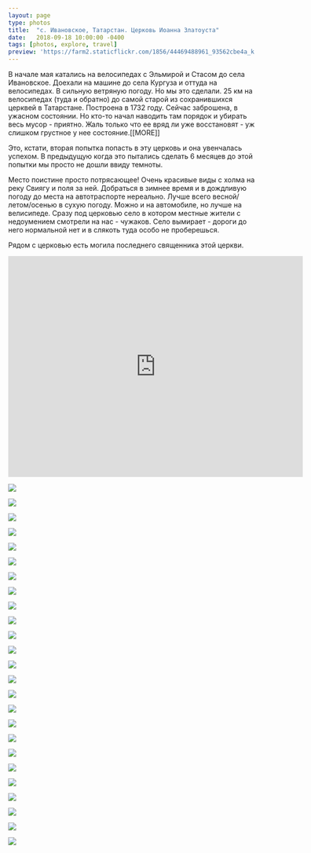 ```yaml
---
layout: page
type: photos
title:  "с. Ивановское, Татарстан. Церковь Иоанна Златоуста"
date:   2018-09-18 10:00:00 -0400
tags: [photos, explore, travel]
preview: 'https://farm2.staticflickr.com/1856/44469488961_93562cbe4a_k.jpg'
---
```


В начале мая катались на велосипедах с Эльмирой и Стасом до села Ивановское. Доехали на машине до села Кургуза и оттуда на велосипедах. В сильную ветряную погоду. Но мы это сделали. 25 км на велосипедах (туда и обратно) до самой старой из сохранившихся церквей в Татарстане. Построена в 1732 году. Сейчас заброшена, в ужасном состоянии. Но кто-то начал наводить там порядок и убирать весь мусор - приятно. Жаль только что ее вряд ли уже восстановят - уж слишком грустное у нее состояние.[[MORE]]

Это, кстати, вторая попытка попасть в эту церковь и она увенчалась успехом. В предыдущую когда это пытались сделать 6 месяцев до этой попытки мы просто не дошли ввиду темноты.

Место поистине просто потрясающее! Очень красивые виды с холма на реку Свиягу и поля за ней. Добраться в зимнее время и в дождливую погоду до места на автотраспорте нереально. Лучше всего весной/летом/осенью в сухую погоду. Можно и на автомобиле, но лучше на велисипеде. Сразу под церковью село в котором местные жители с недоумением смотрели на нас - чужаков. Село вымирает - дороги до него нормальной нет и в слякоть туда особо не проберешься.

Рядом с церковью есть могила последнего священника этой церкви.

<iframe src="https://www.google.com/maps/embed?pb=!1m14!1m12!1m3!1d2894.3108415127754!2d48.593492412023636!3d55.42628850048829!2m3!1f0!2f0!3f0!3m2!1i1024!2i768!4f13.1!5e1!3m2!1sru!2sca!4v1551037184182" width="600" height="450" frameborder="0" style="border:0" allowfullscreen="" class="post-map"></iframe>

![](https://farm2.staticflickr.com/1870/44469468861_d196c9b0e6_k.jpg)

![](https://farm2.staticflickr.com/1847/43559754185_fa5f4be451_k.jpg)

![](https://farm2.staticflickr.com/1841/44419724912_61342d5986_k.jpg)

![](https://farm2.staticflickr.com/1875/44469480681_63db5a56c6_k.jpg)

![](https://farm2.staticflickr.com/1845/44419731062_f595637d8b_k.jpg)

![](https://farm2.staticflickr.com/1893/44469486601_3627a7e9a9_k.jpg)

![](https://farm2.staticflickr.com/1874/44469488061_e8368b6d7d_k.jpg)

![](https://farm2.staticflickr.com/1856/44469488961_93562cbe4a_k.jpg)

![](https://farm2.staticflickr.com/1885/44419737282_67e1c74478_k.jpg)

![](https://farm2.staticflickr.com/1886/43751467254_5ce701c5ba_k.jpg)

![](https://farm2.staticflickr.com/1853/43751468184_f929d11a40_k.jpg)

![](https://farm2.staticflickr.com/1855/43751469464_51aaf6df01_k.jpg)

![](https://farm2.staticflickr.com/1888/43751471174_183bccab46_k.jpg)

![](https://farm2.staticflickr.com/1875/43751472564_11d619d21d_k.jpg)

![](https://farm2.staticflickr.com/1859/43751474234_5ae7db5882_k.jpg)

![](https://farm2.staticflickr.com/1889/43751476014_c242392236_k.jpg)

![](https://farm2.staticflickr.com/1851/44419749042_87462ceb38_k.jpg)

![](https://farm2.staticflickr.com/1845/44419750592_8556e4a170_k.jpg)

![](https://farm2.staticflickr.com/1879/44419752002_96b1ceba1a_k.jpg)

![](https://farm2.staticflickr.com/1887/44419754142_d77c396316_k.jpg)

![](https://farm2.staticflickr.com/1869/42660388140_20193fd185_k.jpg)

![](https://farm2.staticflickr.com/1892/42660389360_65c6ecfafd_k.jpg)

![](https://farm2.staticflickr.com/1870/42660390170_c8acc150cd_k.jpg)

![](https://farm2.staticflickr.com/1852/43559744365_7a4d05b396_k.jpg)

![](https://farm2.staticflickr.com/1881/44469457411_a582078024_k.jpg)
